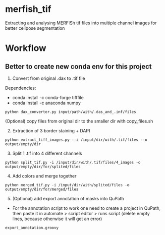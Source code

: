 # merfish_tif
Extracting and analysing MERFISh tif files into multiple channel images for better cellpose segmentation 

# Workflow

## Better to create new conda env for this project

1. Convert from original .dax to .tif file 

Dependencies:
* conda install -c conda-forge tifffile
* conda install -c anaconda numpy

```
python dax_converter.py input/path/with/.das_and_.inf/files
```

(Optional) copy files from original dir to the smaller dir with copy_files.sh
	
2. Extraction of 3 border staining + DAPI

```
python extract_tiff_images.py --i /input/dir/with/.tif/files --o output/empty/dir 
```


3. Split 1 .tif into 4 different channels

```
python split_tif.py -i /input/dir/with/.tif/files/4_images -o output/empty/dir/for/splited/files 
```

4. Add colors and merge together 

```
python merged_tif.py -i /input/dir/with/splited/files -o output/empty/dir/for/merged/files 
```

5. (Optional) add export annotation of masks into QuPath

* For the annotation script to work one need to create a project in QuPath, then paste it in automate > script editor > runs script (delete empty lines, because otherwise it will get an error)

```
export_annotation.groovy
```
